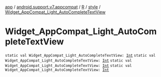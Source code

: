 [app](../../../index.md) / [android.support.v7.appcompat](../../index.md) / [R](../index.md) / [style](index.md) / [Widget_AppCompat_Light_AutoCompleteTextView](.)

# Widget_AppCompat_Light_AutoCompleteTextView

`static val Widget_AppCompat_Light_AutoCompleteTextView: `[`Int`](https://kotlinlang.org/api/latest/jvm/stdlib/kotlin/-int/index.html)
`static val Widget_AppCompat_Light_AutoCompleteTextView: `[`Int`](https://kotlinlang.org/api/latest/jvm/stdlib/kotlin/-int/index.html)
`static val Widget_AppCompat_Light_AutoCompleteTextView: `[`Int`](https://kotlinlang.org/api/latest/jvm/stdlib/kotlin/-int/index.html)
`static val Widget_AppCompat_Light_AutoCompleteTextView: `[`Int`](https://kotlinlang.org/api/latest/jvm/stdlib/kotlin/-int/index.html)